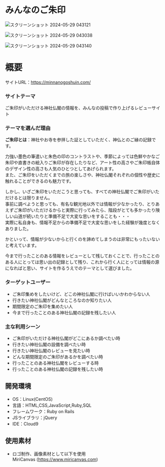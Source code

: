 # みんなのご朱印
![スクリーンショット 2024-05-29 043121](https://github.com/OOaikoOO/minnano_goshuin/assets/158584440/8f8d1176-3ffd-4ebe-ba63-43cf8084260e)

![スクリーンショット 2024-05-29 043038](https://github.com/OOaikoOO/minnano_goshuin/assets/158584440/d79704a2-057d-4c56-a757-ff33a3cf5426)

![スクリーンショット 2024-05-29 043140](https://github.com/OOaikoOO/minnano_goshuin/assets/158584440/4b06087b-a4c6-40ed-8c00-1bddbdff68f3)



# 概要
サイトURL：https://minnanogoshuin.com/
### サイトテーマ
ご朱印がいただける神社仏閣の情報を、みんなの投稿で作り上げるレビューサイト

### テーマを選んだ理由
**ご朱印とは**：神社やお寺を参拝した証としていただく、神仏とのご縁の記録です。

力強い墨色の筆遣いと朱色の印のコントラストや、季節によっては色鮮やかなご朱印や直書きの絵入りご朱印が存在したりなど、アート性の高さやご朱印帳自体のデザイン性の高さも人気のひとつとしてあげられます。</br>
また、ご朱印をいただくまでの旅の楽しさや、神社仏閣それぞれの個性や歴史に触れることができるのも魅力です。

しかし、いざご朱印をいただこうと思っても、すべての神社仏閣でご朱印がいただけるとは限りません。</br>
事前に調べようと思っても、有名な観光地以外では情報が少なかったり、とりあえずご朱印がいただけるからと実際に行ってみたら、階段がとても多かったり険しい山道が続いたりと準備不足で大変な思いをすることも・・・</br>
実際に私自身も、情報不足からの準備不足で大変な思いをした経験が幾度となくありました。

かといって、情報が少ないからと行くのを諦めてしまうのは非常にもったいないと考えています。

今まで行ったことのある情報をレビューとして残しておくことで、行ったことのある人にとっては思い出の記録として残り、これから行く人にとっては情報の源になればと思い、サイトを作るうえでのテーマとして選びました。


### ターゲットユーザー
- ご朱印集めをしたいけど、どこの神社仏閣に行けばいいかわからない人
- 行きたい神社仏閣がどんなところなのか知りたい人
- 期間限定のご朱印を集めたい人
- 今まで行ったことのある神社仏閣の記録を残したい人


### 主な利用シーン
- ご朱印がいただける神社仏閣がどこにあるか調べたい時
- 行きたい神社仏閣の設備を調べたい時
- 行きたい神社仏閣のレビューを見たい時
- どんな期間限定のご朱印があるかを調べたい時
- 行ったことのある神社仏閣をレビューする時
- 行ったことのある神社仏閣の記録を残したい時


## 開発環境
- OS：Linux(CentOS)
- 言語：HTML,CSS,JavaScript,Ruby,SQL
- フレームワーク：Ruby on Rails
- JSライブラリ：jQuery
- IDE：Cloud9


## 使用素材
- ロゴ制作、画像素材として以下を使用</br>
MiriCanvas (https://www.miricanvas.com)

